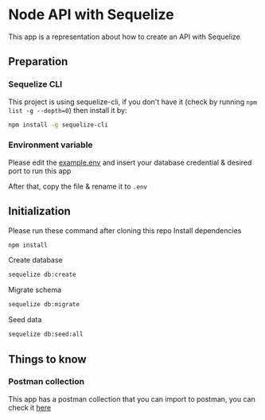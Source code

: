 # Node API with Sequelize
This app is a representation about how to create an API with Sequelize

## Preparation
### Sequelize CLI
This project is using sequelize-cli, if you don't have it (check by running `npm list -g --depth=0`) then install it by:
```bash
npm install -g sequelize-cli
```

### Environment variable
Please edit the [example.env](example.env) and insert your database credential & desired port to run this app

After that, copy the file & rename it to `.env`

## Initialization
Please run these command after cloning this repo
Install dependencies
```bash
npm install
```
Create database
```bash
sequelize db:create
```
Migrate schema
```bash
sequelize db:migrate
```
Seed data
```bash
sequelize db:seed:all
```
## Things to know
### Postman collection
This app has a postman collection that you can import to postman, you can check it [here](NoteAPIWithSequelize.postman_collection.json)